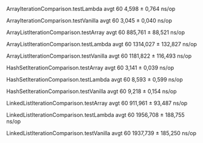 ArrayIterationComparison.testLambda        avgt   60     4,598 ±   0,764  ns/op

ArrayIterationComparison.testVanilla       avgt   60     3,045 ±   0,040  ns/op

ArrayListIterationComparison.testArray     avgt   60   885,761 ±  88,521  ns/op

ArrayListIterationComparison.testLambda    avgt   60  1314,027 ± 132,827  ns/op

ArrayListIterationComparison.testVanilla   avgt   60  1181,822 ± 116,493  ns/op

HashSetIterationComparison.testArray       avgt   60     3,141 ±   0,039  ns/op

HashSetIterationComparison.testLambda      avgt   60     8,593 ±   0,599  ns/op

HashSetIterationComparison.testVanilla     avgt   60     9,218 ±   0,154  ns/op

LinkedListIterationComparison.testArray    avgt   60   911,961 ±  93,487  ns/op

LinkedListIterationComparison.testLambda   avgt   60  1956,708 ± 188,755  ns/op

LinkedListIterationComparison.testVanilla  avgt   60  1937,739 ± 185,250  ns/op
